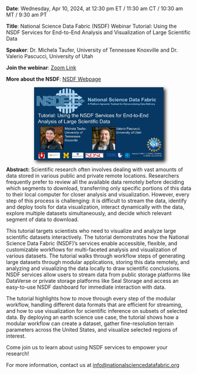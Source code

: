 
**Date**: Wednesday, Apr 10, 2024, at 12:30 pm ET / 11:30 am CT / 10:30 am MT / 9:30 am PT 

**Title**: National Science Data Fabric (NSDF) Webinar Tutorial: Using the NSDF Services for End-to-End Analysis and Visualization of Large Scientific Data

**Speaker**: Dr. Michela Taufer, University of Tennessee Knoxville and Dr. Valerio Pascucci, University of Utah

**Join the webinar**: [Zoom Link](https://tennessee.zoom.us/j/87285191065)

**More about the NSDF**: [NSDF Webpage](https://nationalsciencedatafabric.org/)


<p align=center>
<img src="assets/misc/NSDF Tutorial promotional image.jpg" width="70%" style="filter: drop-shadow(5px 5px 5px #222);"> 
</p> 

**Abstract:** Scientific research often involves dealing with vast amounts of data stored in various public and private remote locations. Researchers frequently prefer to review all the available data remotely before deciding which segments to download, transferring only specific portions of this data to their local computer for closer analysis and visualization. However, every step of this process is challenging: it is difficult to stream the data, identify and deploy tools for data visualization, interact dynamically with the data, explore multiple datasets simultaneously, and decide which relevant segment of data to download. 

This tutorial targets scientists who need to visualize and analyze large scientific datasets interactively. The tutorial demonstrates how the National Science Data Fabric (NSDF)’s services enable accessible, flexible, and customizable workflows for multi-faceted analysis and visualization of various datasets. The tutorial walks through workflow steps of generating large datasets through modular applications, storing this data remotely, and analyzing and visualizing the data locally to draw scientific conclusions. NSDF services allow users to stream data from public storage platforms like DataVerse or private storage platforms like Seal Storage and access an easy-to-use NSDF dashboard for immediate interaction with data. 

The tutorial highlights how to move through every step of the modular workflow, handling different data formats that are efficient for streaming, and how to use visualization for scientific inference on subsets of selected data. By deploying an earth science use case, the tutorial shows how a modular workflow can create a dataset, gather fine-resolution terrain parameters across the United States, and visualize selected regions of interest. 

Come join us to learn about using NSDF services to empower your research!

For more information, contact us at [info@nationalsciencedatafabric.org](mailto:info@nationalsciencedatafabric.org?subject=Tutorial)




